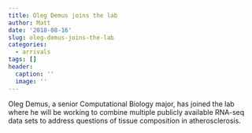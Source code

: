 ```yaml
---
title: Oleg Demus joins the lab
author: Matt
date: '2018-08-16'
slug: oleg-demus-joins-the-lab
categories:
  - arrivals
tags: []
header:
  caption: ''
  image: ''
---
```


Oleg Demus, a senior Computational Biology major, has joined the lab where he will be working to combine multiple publicly available RNA-seq data sets to address questions of tissue composition in atherosclerosis. 